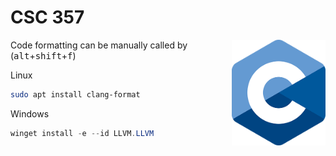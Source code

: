 # CSC 357

[<img src="assets/img/c-logo.png" align="right" width="150">](https://github.com/Kaweees/csc-357)


Code formatting can be manually called by (<kbd>alt</kbd>+<kbd>shift</kbd>+<kbd>f</kbd>)


Linux
```sh
sudo apt install clang-format
```

Windows
```ps1
winget install -e --id LLVM.LLVM
```

